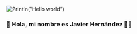 ![Println(”Hello world”)](https://github.com/Javichuuu5/Javichuuu5/assets/146001533/9752c6e1-4a04-4df5-bb98-10af2ae9538a)
### 👋 Hola, mi nombre es Javier Hernández 👨‍💻
